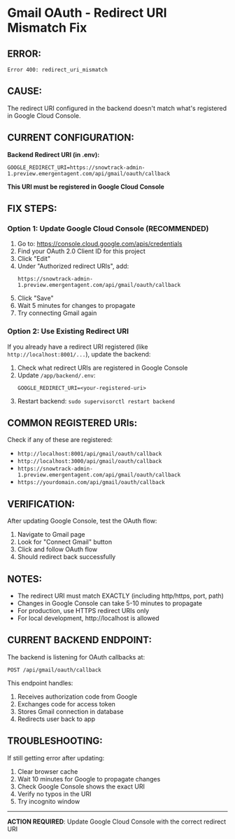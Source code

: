 # Gmail OAuth - Redirect URI Mismatch Fix

## ERROR:
```
Error 400: redirect_uri_mismatch
```

## CAUSE:
The redirect URI configured in the backend doesn't match what's registered in Google Cloud Console.

## CURRENT CONFIGURATION:

**Backend Redirect URI (in .env):**
```
GOOGLE_REDIRECT_URI=https://snowtrack-admin-1.preview.emergentagent.com/api/gmail/oauth/callback
```

**This URI must be registered in Google Cloud Console**

## FIX STEPS:

### Option 1: Update Google Cloud Console (RECOMMENDED)

1. Go to: https://console.cloud.google.com/apis/credentials
2. Find your OAuth 2.0 Client ID for this project
3. Click "Edit"
4. Under "Authorized redirect URIs", add:
   ```
   https://snowtrack-admin-1.preview.emergentagent.com/api/gmail/oauth/callback
   ```
5. Click "Save"
6. Wait 5 minutes for changes to propagate
7. Try connecting Gmail again

### Option 2: Use Existing Redirect URI

If you already have a redirect URI registered (like `http://localhost:8001/...`), update the backend:

1. Check what redirect URIs are registered in Google Console
2. Update `/app/backend/.env`:
   ```
   GOOGLE_REDIRECT_URI=<your-registered-uri>
   ```
3. Restart backend: `sudo supervisorctl restart backend`

## COMMON REGISTERED URIs:

Check if any of these are registered:
- `http://localhost:8001/api/gmail/oauth/callback`
- `http://localhost:3000/api/gmail/oauth/callback`
- `https://snowtrack-admin-1.preview.emergentagent.com/api/gmail/oauth/callback`
- `https://yourdomain.com/api/gmail/oauth/callback`

## VERIFICATION:

After updating Google Console, test the OAuth flow:
1. Navigate to Gmail page
2. Look for "Connect Gmail" button
3. Click and follow OAuth flow
4. Should redirect back successfully

## NOTES:

- The redirect URI must match EXACTLY (including http/https, port, path)
- Changes in Google Console can take 5-10 minutes to propagate
- For production, use HTTPS redirect URIs only
- For local development, http://localhost is allowed

## CURRENT BACKEND ENDPOINT:

The backend is listening for OAuth callbacks at:
```
POST /api/gmail/oauth/callback
```

This endpoint handles:
1. Receives authorization code from Google
2. Exchanges code for access token
3. Stores Gmail connection in database
4. Redirects user back to app

## TROUBLESHOOTING:

If still getting error after updating:
1. Clear browser cache
2. Wait 10 minutes for Google to propagate changes
3. Check Google Console shows the exact URI
4. Verify no typos in the URI
5. Try incognito window

---

**ACTION REQUIRED**: Update Google Cloud Console with the correct redirect URI
